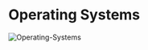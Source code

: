 # Operating Systems
![Operating-Systems](https://socialify.git.ci/shahzaneer/Operating-Systems/image?description=1&issues=1&language=1&name=1&owner=1&pattern=Brick%20Wall&pulls=1&stargazers=1&theme=Dark)
